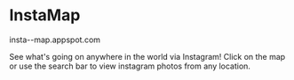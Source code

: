 # InstaMap

insta--map.appspot.com

See what's going on anywhere in the world via Instagram! Click on the map or use the search bar to view instagram photos from any location.
